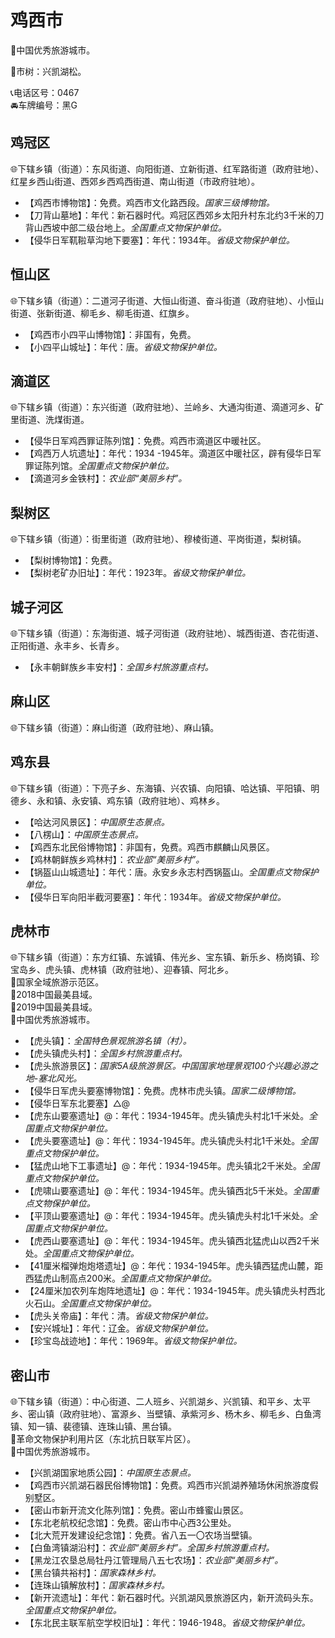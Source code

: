 # 鸡西市  
🏅中国优秀旅游城市。  
  
🌳市树：兴凯湖松。  
  
📞电话区号：0467  
🚘车牌编号：黑G  

## 鸡冠区  
🌐下辖乡镇（街道）：东风街道、向阳街道、立新街道、红军路街道（政府驻地）、红星乡西山街道、西郊乡西鸡西街道、南山街道（市政府驻地）。  
  
* 【鸡西市博物馆】：免费。鸡西市文化路西段。*国家三级博物馆。*  
* 【刀背山墓地】：年代：新石器时代。鸡冠区西郊乡太阳升村东北约3千米的刀背山西坡中部二级台地上。*全国重点文物保护单位。*  
* 【侵华日军靰鞡草沟地下要塞】：年代：1934年。*省级文物保护单位。*  

## 恒山区  
🌐下辖乡镇（街道）：二道河子街道、大恒山街道、奋斗街道（政府驻地）、小恒山街道、张新街道、柳毛乡、柳毛街道、红旗乡。  
  
* 【鸡西市小四平山博物馆】：非国有，免费。  
* 【小四平山城址】：年代：唐。*省级文物保护单位。*  

## 滴道区  
🌐下辖乡镇（街道）：东兴街道（政府驻地）、兰岭乡、大通沟街道、滴道河乡、矿里街道、洗煤街道。  
  
* 【侵华日军鸡西罪证陈列馆】：免费。鸡西市滴道区中暖社区。  
* 【鸡西万人坑遗址】：年代：1934 -1945年。滴道区中暖社区，辟有侵华日军罪证陈列馆。*全国重点文物保护单位。*  
* 【滴道河乡金铁村】：*农业部“美丽乡村”。*  

## 梨树区  
🌐下辖乡镇（街道）：街里街道（政府驻地）、穆棱街道、平岗街道，梨树镇。  
  
* 【梨树博物馆】：免费。  
* 【梨树老矿办旧址】：年代：1923年。*省级文物保护单位。* 

## 城子河区  
🌐下辖乡镇（街道）：东海街道、城子河街道（政府驻地）、城西街道、杏花街道、正阳街道、永丰乡、长青乡。  
  
* 【永丰朝鲜族乡丰安村】：*全国乡村旅游重点村。*  

## 麻山区  
🌐下辖乡镇（街道）：麻山街道（政府驻地）、麻山镇。  

## 鸡东县  
🌐下辖乡镇（街道）：下亮子乡、东海镇、兴农镇、向阳镇、哈达镇、平阳镇、明德乡、永和镇、永安镇、鸡东镇（政府驻地）、鸡林乡。  
  
* 【哈达河风景区】：*中国原生态景点。*  
* 【八楞山】：*中国原生态景点。*  
* 【鸡西东北民俗博物馆】：非国有，免费。鸡西市麒麟山风景区。  
* 【鸡林朝鲜族乡鸡林村】：*农业部“美丽乡村”。*  
* 【锅盔山山城遗址】：年代：唐。永安乡永志村西锅盔山。*全国重点文物保护单位。*  
* 【侵华日军向阳半截河要塞】：年代：1934年。*省级文物保护单位。* 

## 虎林市  
🌐下辖乡镇（街道）：东方红镇、东诚镇、伟光乡、宝东镇、新乐乡、杨岗镇、珍宝岛乡、虎头镇、虎林镇（政府驻地）、迎春镇、阿北乡。  
🚩国家全域旅游示范区。  
🏅2018中国最美县域。  
🏅2019中国最美县域。  
🏅中国优秀旅游城市。  
  
* 【虎头镇】：*全国特色景观旅游名镇（村）。*  
* 【虎头镇虎头村】：*全国乡村旅游重点村。*  
* 【虎头旅游景区】：*国家5A级旅游景区。中国国家地理景观100个兴趣必游之地-塞北风光。*  
* 【侵华日军虎头要塞博物馆】：免费。虎林市虎头镇。*国家二级博物馆。*  
* 【侵华日军东北要塞】△@  
* 【虎东山要塞遗址】@：年代：1934-1945年。虎头镇虎头村北1千米处。*全国重点文物保护单位。*  
* 【虎头要塞遗址】@：年代：1934-1945年。虎头镇虎头村北1千米处。*全国重点文物保护单位。*  
* 【猛虎山地下工事遗址】@：年代：1934-1945年。虎头镇北2千米处。*全国重点文物保护单位。*  
* 【虎啸山要塞遗址】@：年代：1934-1945年。虎头镇西北5千米处。*全国重点文物保护单位。*  
* 【平顶山要塞遗址】@：年代：1934-1945年。虎头镇虎头村北1千米处。*全国重点文物保护单位。*  
* 【虎西山要塞遗址】@：年代：1934-1945年。虎头镇西北猛虎山以西2千米处。*全国重点文物保护单位。*  
* 【41厘米榴弹炮炮塔遗址】@：年代：1934-1945年。虎头镇西猛虎山麓，距西猛虎山制高点200米。*全国重点文物保护单位。*  
* 【24厘米加农列车炮阵地遗址】@：年代：1934-1945年。虎头镇虎头村西北火石山。*全国重点文物保护单位。*    
* 【虎头关帝庙】：年代：清。*省级文物保护单位。*    
* 【安兴城址】：年代：辽金。*省级文物保护单位。*    
* 【珍宝岛战迹地】：年代：1969年。*省级文物保护单位。*  
  
## 密山市  
🌐下辖乡镇（街道）：中心街道、二人班乡、兴凯湖乡、兴凯镇、和平乡、太平乡、密山镇（政府驻地）、富源乡、当壁镇、承紫河乡、杨木乡、柳毛乡、白鱼湾镇、知一镇、裴德镇、连珠山镇、黑台镇。  
🚩革命文物保护利用片区（东北抗日联军片区）。  
🏅中国优秀旅游城市。  
  
* 【兴凯湖国家地质公园】：*中国原生态景点。*  
* 【鸡西市兴凯湖石器民俗博物馆】：免费。鸡西市兴凯湖养殖场休闲旅游度假别墅区。  
* 【密山市新开流文化陈列馆】：免费。密山市蜂蜜山景区。  
* 【东北老航校纪念馆】：免费。密山市中心西3公里处。  
* 【北大荒开发建设纪念馆】：免费。省八五一〇农场当壁镇。  
* 【白鱼湾镇湖沿村】：*农业部“美丽乡村”。全国乡村旅游重点村。*  
* 【黑龙江农垦总局牡丹江管理局八五七农场】：*农业部“美丽乡村”。*  
* 【黑台镇共裕村】：*国家森林乡村。*  
* 【连珠山镇解放村】：*国家森林乡村。*  
* 【新开流遗址】：年代：新石器时代。兴凯湖风景旅游区内，新开流码头东。*全国重点文物保护单位。*    
* 【东北民主联军航空学校旧址】：年代：1946-1948。*省级文物保护单位。*  